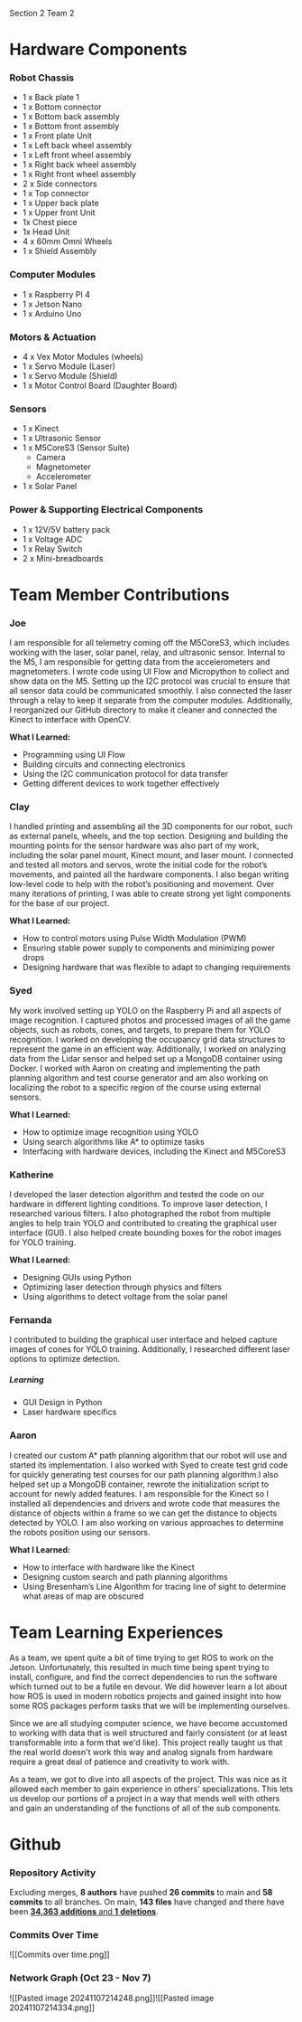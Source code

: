Section 2 Team 2 
# Hardware Components 

### Robot Chassis
- 1 x Back plate 1
- 1 x Bottom connector 
- 1 x Bottom back assembly
- 1 x Bottom front assembly
- 1 x Front plate Unit
- 1 x Left back wheel assembly 
- 1 x Left front wheel assembly
- 1 x Right back wheel assembly 
- 1 x Right front wheel assembly
- 2 x Side connectors 
- 1 x Top connector 
- 1 x Upper back plate 
- 1 x Upper front Unit
- 1x Chest piece
- 1x Head Unit 
- 4 x 60mm Omni Wheels 
- 1 x Shield Assembly 
### Computer Modules 
- 1 x Raspberry PI 4 
- 1 x Jetson Nano 
- 1 x Arduino Uno 
### Motors & Actuation 
- 4 x Vex Motor Modules (wheels)
- 1 x Servo Module (Laser)
- 1 x Servo Module (Shield)
- 1 x Motor Control Board (Daughter Board)
### Sensors
- 1 x Kinect 
- 1 x Ultrasonic Sensor 
- 1 x M5CoreS3 (Sensor Suite)
	- Camera 
	- Magnetometer 
	- Accelerometer   
- 1 x Solar Panel
### Power & Supporting Electrical Components
- 1 x 12V/5V battery pack
- 1 x Voltage ADC 
- 1 x Relay Switch 
- 2 x Mini-breadboards 

# Team Member Contributions 

### Joe

I am responsible for all telemetry coming off the M5CoreS3, which includes working with the laser, solar panel, relay, and ultrasonic sensor. Internal to the M5, I am responsible for getting data from the accelerometers and magnetometers. I wrote code using UI Flow and Micropython to collect and show data on the M5. Setting up the I2C protocol was crucial to ensure that all sensor data could be communicated smoothly. I also connected the laser through a relay to keep it separate from the computer modules. Additionally, I reorganized our GitHub directory to make it cleaner and connected the Kinect to interface with OpenCV. 

**What I Learned:**
- Programming using UI Flow
- Building circuits and connecting electronics
- Using the I2C communication protocol for data transfer
- Getting different devices to work together effectively 
### Clay

I handled printing and assembling all the 3D components for our robot, such as external panels, wheels, and the top section. Designing and building the mounting points for the sensor hardware was also part of my work, including the solar panel mount, Kinect mount, and laser mount. I connected and tested all motors and servos, wrote the initial code for the robot’s movements, and painted all the hardware components. I also began writing low-level code to help with the robot’s positioning and movement. Over many iterations of printing, I was able to create strong yet light components for the base of our project. 

**What I Learned:**
- How to control motors using Pulse Width Modulation (PWM)
- Ensuring stable power supply to components and minimizing power drops
- Designing hardware that was flexible to adapt to changing requirements 

### Syed

My work involved setting up YOLO on  the Raspberry Pi and all aspects of image recognition. I captured photos and processed images of all the game objects, such as robots, cones, and targets, to prepare them for YOLO recognition.  I worked on developing the occupancy grid data structures to represent the game in an efficient way. Additionally, I worked on analyzing data from the Lidar sensor and helped set up a MongoDB container using Docker. I worked with Aaron on creating and implementing the path planning algorithm and test course generator and am also working on localizing the robot to a specific region of the course using external sensors. 

**What I Learned:**
- How to optimize image recognition using YOLO
- Using search algorithms like A* to optimize tasks
- Interfacing with hardware devices, including the Kinect and M5CoreS3

### Katherine

I developed the laser detection algorithm and tested the code on our hardware in different lighting conditions. To improve laser detection, I researched various filters. I also photographed the robot from multiple angles to help train YOLO and contributed to creating the graphical user interface (GUI). I also helped create bounding boxes for the robot images for YOLO training. 

**What I Learned:**
- Designing GUIs using Python
- Optimizing laser detection through physics and filters
- Using algorithms to detect voltage from the solar panel

### Fernanda

I contributed to building the graphical user interface and helped capture images of cones for YOLO training. Additionally, I researched different laser options to optimize detection. 

##### Learning 
- GUI Design in Python
- Laser hardware specifics 

### Aaron

I created our custom A* path planning algorithm that our robot will use and started its implementation. I also worked with Syed to create test grid code for quickly generating test courses for our path planning algorithm.I also helped set up a MongoDB container, rewrote the initialization script to account for newly added features. I am responsible for the Kinect so I installed all dependencies and drivers and wrote code that measures the distance of objects within a frame so we can get the distance to objects detected by YOLO. I am also working on various approaches to determine the robots position using our sensors. 

**What I Learned:**
- How to interface with hardware like the Kinect
- Designing custom search and path planning algorithms
- Using Bresenham’s Line Algorithm for tracing line of sight to determine what areas of map are obscured

# Team Learning Experiences
As a team, we spent quite a bit of time trying to get ROS to work on the Jetson. Unfortunately, this resulted in much time being spent trying to install, configure, and find the correct dependencies to run the software which turned out to be a futile en devour. We did however learn a lot about how ROS is used in modern robotics projects and gained insight into how some ROS packages perform tasks that we will be implementing ourselves. 

Since we are all studying computer science, we have become accustomed to working with data that is well structured and fairly consistent (or at least transformable into a form that we'd like). This project really taught us that the real world doesn't work this way and analog signals from hardware require a great deal of patience and creativity to work with. 

As a team, we got to dive into all aspects of the project. This was nice as it allowed each member to gain experience in others' specializations. This lets us develop our portions of a project in a way that mends well with others and gain an understanding of the functions of all of the sub components. 

# Github 

### Repository Activity
Excluding merges, **8 authors** have pushed **26 commits** to main and **58 commits** to all branches. On main, **143 files** have changed and there have been [**34,363** **additions** and **1** **deletions**](https://github.com/joeoakes/CMPSC488FA24Sec2Team2/compare/5a0ade6b3283c71876d65fc73f1eb5ca8bd2d9cd...main).

### Commits Over Time
![[Commits over time.png]]

### Network Graph (Oct 23 - Nov 7)
![[Pasted image 20241107214248.png]]![[Pasted image 20241107214334.png]]
